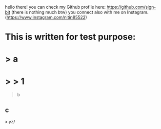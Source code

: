 hello there!
you can check my Github profile here: https://github.com/sign-bit (there is nothing much btw)
you connect also with me on Instagram. (https://www.instagram.com/nitin85522)

# This is written for test purpose:
# > a
# > > 1
> b
## c
x.yz/
